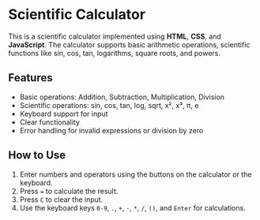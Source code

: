 # Scientific Calculator

This is a scientific calculator implemented using **HTML**, **CSS**, and **JavaScript**. The calculator supports basic arithmetic operations, scientific functions like sin, cos, tan, logarithms, square roots, and powers.

## Features

- Basic operations: Addition, Subtraction, Multiplication, Division
- Scientific operations: sin, cos, tan, log, sqrt, x², x³, π, e
- Keyboard support for input
- Clear functionality
- Error handling for invalid expressions or division by zero

## How to Use

1. Enter numbers and operators using the buttons on the calculator or the keyboard.
2. Press `=` to calculate the result.
3. Press `C` to clear the input.
4. Use the keyboard keys `0-9`, `.`, `+`, `-`, `*`, `/`, `()`, and `Enter` for calculations.

